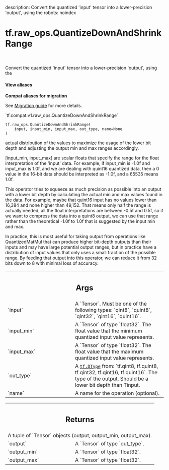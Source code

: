 description: Convert the quantized 'input' tensor into a lower-precision 'output', using the
robots: noindex

# tf.raw_ops.QuantizeDownAndShrinkRange

<!-- Insert buttons and diff -->

<table class="tfo-notebook-buttons tfo-api nocontent" align="left">

</table>



Convert the quantized 'input' tensor into a lower-precision 'output', using the


<section class="expandable">
  <h4 class="showalways">View aliases</h4>
  <p>
<b>Compat aliases for migration</b>
<p>See
<a href="https://www.tensorflow.org/guide/migrate">Migration guide</a> for
more details.</p>
<p>`tf.compat.v1.raw_ops.QuantizeDownAndShrinkRange`</p>
</p>
</section>

<pre class="devsite-click-to-copy prettyprint lang-py tfo-signature-link">
<code>tf.raw_ops.QuantizeDownAndShrinkRange(
    input, input_min, input_max, out_type, name=None
)
</code></pre>



<!-- Placeholder for "Used in" -->


actual distribution of the values to maximize the usage of the lower bit depth
and adjusting the output min and max ranges accordingly.

[input_min, input_max] are scalar floats that specify the range for the float
interpretation of the 'input' data. For example, if input_min is -1.0f and
input_max is 1.0f, and we are dealing with quint16 quantized data, then a 0
value in the 16-bit data should be interpreted as -1.0f, and a 65535 means 1.0f.

This operator tries to squeeze as much precision as possible into an output with
a lower bit depth by calculating the actual min and max values found in the
data. For example, maybe that quint16 input has no values lower than 16,384 and
none higher than 49,152. That means only half the range is actually needed, all
the float interpretations are between -0.5f and 0.5f, so if we want to compress
the data into a quint8 output, we can use that range rather than the theoretical
-1.0f to 1.0f that is suggested by the input min and max.

In practice, this is most useful for taking output from operations like
QuantizedMatMul that can produce higher bit-depth outputs than their inputs and
may have large potential output ranges, but in practice have a distribution of
input values that only uses a small fraction of the possible range. By feeding
that output into this operator, we can reduce it from 32 bits down to 8 with
minimal loss of accuracy.

<!-- Tabular view -->
 <table class="responsive fixed orange">
<colgroup><col width="214px"><col></colgroup>
<tr><th colspan="2"><h2 class="add-link">Args</h2></th></tr>

<tr>
<td>
`input`<a id="input"></a>
</td>
<td>
A `Tensor`. Must be one of the following types: `qint8`, `quint8`, `qint32`, `qint16`, `quint16`.
</td>
</tr><tr>
<td>
`input_min`<a id="input_min"></a>
</td>
<td>
A `Tensor` of type `float32`.
The float value that the minimum quantized input value represents.
</td>
</tr><tr>
<td>
`input_max`<a id="input_max"></a>
</td>
<td>
A `Tensor` of type `float32`.
The float value that the maximum quantized input value represents.
</td>
</tr><tr>
<td>
`out_type`<a id="out_type"></a>
</td>
<td>
A <a href="../../tf/dtypes/DType.md"><code>tf.DType</code></a> from: `tf.qint8, tf.quint8, tf.qint32, tf.qint16, tf.quint16`.
The type of the output. Should be a lower bit depth than Tinput.
</td>
</tr><tr>
<td>
`name`<a id="name"></a>
</td>
<td>
A name for the operation (optional).
</td>
</tr>
</table>



<!-- Tabular view -->
 <table class="responsive fixed orange">
<colgroup><col width="214px"><col></colgroup>
<tr><th colspan="2"><h2 class="add-link">Returns</h2></th></tr>
<tr class="alt">
<td colspan="2">
A tuple of `Tensor` objects (output, output_min, output_max).
</td>
</tr>
<tr>
<td>
`output`<a id="output"></a>
</td>
<td>
A `Tensor` of type `out_type`.
</td>
</tr><tr>
<td>
`output_min`<a id="output_min"></a>
</td>
<td>
A `Tensor` of type `float32`.
</td>
</tr><tr>
<td>
`output_max`<a id="output_max"></a>
</td>
<td>
A `Tensor` of type `float32`.
</td>
</tr>
</table>

